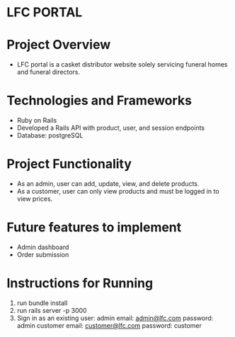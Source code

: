 # LFC PORTAL

# Project Overview

* LFC portal is a casket distributor website solely servicing funeral homes and funeral directors. 

# Technologies and Frameworks

* Ruby on Rails
* Developed a Rails API with product, user, and session endpoints
* Database: postgreSQL

# Project Functionality

* As an admin, user can add, update, view, and delete products. 
* As a customer, user can only view products and must be logged in to view prices. 

# Future features to implement

* Admin dashboard 
* Order submission 

# Instructions for Running

1. run bundle install 
2. run rails server -p 3000
2. Sign in as an existing user: 
  admin email: admin@lfc.com  password: admin
  customer email: customer@lfc.com  password: customer
